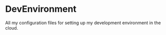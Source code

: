 # DevEnvironment
All my configuration files for setting up my development environment in the cloud.
